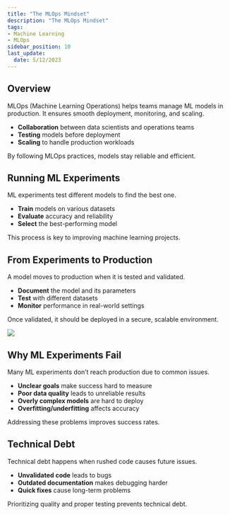 ```yaml
---
title: "The MLOps Mindset"
description: "The MLOps Mindset"
tags: 
- Machine Learning
- MLOps
sidebar_position: 10
last_update:
  date: 5/12/2023
---
```


## Overview

MLOps (Machine Learning Operations) helps teams manage ML models in production. It ensures smooth deployment, monitoring, and scaling.  

- **Collaboration** between data scientists and operations teams  
- **Testing** models before deployment  
- **Scaling** to handle production workloads  

By following MLOps practices, models stay reliable and efficient.  

## Running ML Experiments  

ML experiments test different models to find the best one.  

- **Train** models on various datasets  
- **Evaluate** accuracy and reliability  
- **Select** the best-performing model  

This process is key to improving machine learning projects.  

## From Experiments to Production  

A model moves to production when it is tested and validated.  

- **Document** the model and its parameters  
- **Test** with different datasets  
- **Monitor** performance in real-world settings  

Once validated, it should be deployed in a secure, scalable environment.  

<div class="img-center"> 

![](/img/docs/Dramatic-Rocket-Launch.jpeg)

</div>



## Why ML Experiments Fail 

Many ML experiments don’t reach production due to common issues.  

- **Unclear goals** make success hard to measure  
- **Poor data quality** leads to unreliable results  
- **Overly complex models** are hard to deploy  
- **Overfitting/underfitting** affects accuracy  

Addressing these problems improves success rates.  

## Technical Debt  

Technical debt happens when rushed code causes future issues.  

- **Unvalidated code** leads to bugs  
- **Outdated documentation** makes debugging harder  
- **Quick fixes** cause long-term problems  

Prioritizing quality and proper testing prevents technical debt.  
